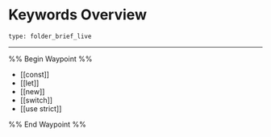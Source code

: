 # Keywords Overview
 
```ccard
type: folder_brief_live
```
 
---

%% Begin Waypoint %%
- [[const]]
- [[let]]
- [[new]]
- [[switch]]
- [[use strict]]

%% End Waypoint %%